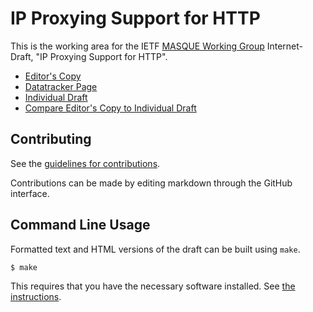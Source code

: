 # IP Proxying Support for HTTP

This is the working area for the IETF [MASQUE Working Group](https://datatracker.ietf.org/wg/masque/documents/) Internet-Draft, "IP Proxying Support for HTTP".

* [Editor's Copy](https://ietf-wg-masque.github.io/draft-ietf-masque-connect-ip/#go.draft-ietf-masque-connect-ip.html)
* [Datatracker Page](https://datatracker.ietf.org/doc/draft-ietf-masque-connect-ip)
* [Individual Draft](https://datatracker.ietf.org/doc/html/draft-ietf-masque-connect-ip)
* [Compare Editor's Copy to Individual Draft](https://ietf-wg-masque.github.io/draft-ietf-masque-connect-ip/#go.draft-ietf-masque-connect-ip.diff)


## Contributing

See the
[guidelines for contributions](https://github.com/ietf-wg-masque/draft-ietf-masque-connect-ip/blob/main/CONTRIBUTING.md).

Contributions can be made by editing markdown through the GitHub interface.


## Command Line Usage

Formatted text and HTML versions of the draft can be built using `make`.

```sh
$ make
```

This requires that you have the necessary software installed.  See
[the instructions](https://github.com/martinthomson/i-d-template/blob/main/doc/SETUP.md).

